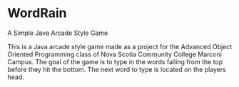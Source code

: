 # WordRain
A Simple Java Arcade Style Game

This is a Java arcade style game made as a project for the Advanced Object Oriented Programming class of Nova Scotia Community College Marconi Campus.
The goal of the game is to type in the words falling from the top before they hit the bottom. The next word to type is located on the players head. 
